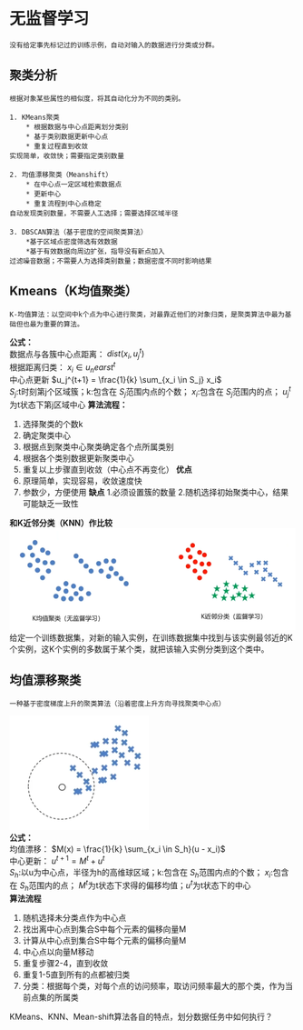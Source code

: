 # 无监督学习
    没有给定事先标记过的训练示例，自动对输入的数据进行分类或分群。

## 聚类分析
    根据对象某些属性的相似度，将其自动化分为不同的类别。
     
    1. KMeans聚类 
        * 根据数据与中心点距离划分类别
        * 基于类别数据更新中心点
        * 重复过程直到收敛
    实现简单，收敛快；需要指定类别数量
    
    2. 均值漂移聚类（Meanshift）
        * 在中心点一定区域检索数据点
        * 更新中心
        * 重复流程到中心点稳定
    自动发现类别数量，不需要人工选择；需要选择区域半径

    3. DBSCAN算法（基于密度的空间聚类算法）
        *基于区域点密度筛选有效数据
        *基于有效数据向周边扩张，指导没有新点加入
    过滤噪音数据；不需要人为选择类别数量；数据密度不同时影响结果

## Kmeans（K均值聚类）
    K-均值算法：以空间中k个点为中心进行聚类，对最靠近他们的对象归类，是聚类算法中最为基础但也最为重要的算法。
**公式：**   
    数据点与各簇中心点距离： $dist(x_i, u_j^t)$   
    根据距离归类： $x_i \in u_nearst^t$   
    中心点更新 $u_j^{t+1} = \frac{1}{k} \sum_{x_i \in S_j} x_i$  
    $S_j$:t时刻第j个区域簇；k:包含在 $S_j$范围内点的个数； $x_i$:包含在 $S_j$范围内的点； $u_j^t$为t状态下第j区域中心
**算法流程：**   
1. 选择聚类的个数k
2. 确定聚类中心
3. 根据点到聚类中心聚类确定各个点所属类别
4. 根据各个类别数据更新聚类中心
5. 重复以上步骤直到收敛（中心点不再变化）
**优点**
1. 原理简单，实现容易，收敛速度快
2. 参数少，方便使用
**缺点**
1.必须设置簇的数量
2.随机选择初始聚类中心，结果可能缺乏一致性

**和K近邻分类（KNN）作比较**
![K-means VS Knn](https://raw.githubusercontent.com/PuMpkin-945/my_image/main/Kmeans_KNN.png)
    给定一个训练数据集，对新的输入实例，在训练数据集中找到与该实例最邻近的K个实例，这K个实例的多数属于某个类，就把该输入实例分类到这个类中。

## 均值漂移聚类
    一种基于密度梯度上升的聚类算法（沿着密度上升方向寻找聚类中心点）
![Meanshift](https://raw.githubusercontent.com/PuMpkin-945/my_image/main/Meanshift.png)   
**公式：**   
    均值漂移： $M(x) = \frac{1}{k} \sum_{x_i \in S_h}(u - x_i)$   
    中心更新： $u^{t+1} = M^t + u^t$   
    $S_h$:以u为中心点，半径为h的高维球区域；k:包含在 $S_h$范围内点的个数； $x_i$:包含在 $S_h$范围内的点；
 $M^t$为t状态下求得的偏移均值；$u^t$为t状态下的中心   
**算法流程**   
1. 随机选择未分类点作为中心点
2. 找出离中心点到集合S中每个元素的偏移向量M
3. 计算从中心点到集合S中每个元素的偏移向量M
4. 中心点以向量M移动
5. 重复步骤2-4，直到收敛
6. 重复1-5直到所有的点都被归类
7. 分类：根据每个类，对每个点的访问频率，取访问频率最大的那个类，作为当前点集的所属类

KMeans、KNN、Mean-shift算法各自的特点，划分数据任务中如何执行？















    
